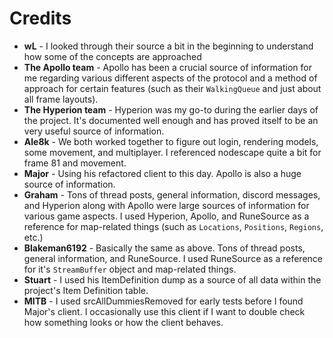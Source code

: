 # Credits
* **wL** - I looked through their source a bit in the beginning to understand how some of  the concepts are approached
* **The Apollo team** - Apollo has been a crucial source of information for me regarding various different aspects of the protocol and a method of approach for certain features (such as their `WalkingQueue` and just about all frame layouts).
* **The Hyperion team** - Hyperion was my go-to during the earlier days of the project. It's documented well enough and has proved itself to be an very useful source of information.
* **Ale8k** - We both worked together to figure out login, rendering models, some movement, and multiplayer. I referenced nodescape quite a bit for frame 81 and movement.
* **Major** - Using his refactored client to this day. Apollo is also a huge source of information.
* **Graham** - Tons of thread posts, general information, discord messages, and Hyperion along with Apollo were large sources of information for various game aspects. I used Hyperion, Apollo, and RuneSource as a reference for map-related things (such as `Locations`, `Positions`, `Regions`, etc.)
* **Blakeman6192** - Basically the same as above. Tons of thread posts, general information, and RuneSource. I used RuneSource as a reference for it's `StreamBuffer` object and map-related things.
* **Stuart** - I used his ItemDefinition dump as a source of all data within the project's Item Definition table.
* **MITB** - I used srcAllDummiesRemoved for early tests before I found Major's client. I occasionally use this client if I want to double check how something looks or how the client behaves.